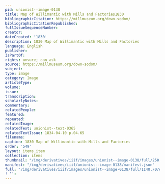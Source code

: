 ```yaml
---
pid: unionist--image-0138
title: Map of Willimantic with Mills and Factories1830
bibliographicCitation: https://millmuseum.org/down-sodom/
bibliographicCitationRepublished: 
fullIssueSequenceNumber: 
creator: 
dateCreated: '1830'
description: 1830 Map of Willimantic with Mills and Factories
language: English
publisher: 
IsPartOf: 
rights: unsure; can ask
source: https://millmuseum.org/down-sodom/
subject: 
type: image
category: Image
articleType: 
volume: 
issue: 
transcription: 
scholarlyNotes: 
commentary: 
relatedPeople: 
featured: 
repeated: 
relatedImage: 
relatedText: unionist--text-0365
relatedTextIssue: 1834-04-10 p.04.65
filename: 
caption: 1830 Map of Willimantic with Mills and Factories
order: '549'
layout: items_item
collection: items
thumbnail: "/img/derivatives/iiif/images/unionist--image-0138/full/250,/0/default.jpg"
manifest: "/img/derivatives/iiif/unionist--image-0138/manifest.json"
full: "/img/derivatives/iiif/images/unionist--image-0138/full/1140,/0/default.jpg"
! '': 
---
```

